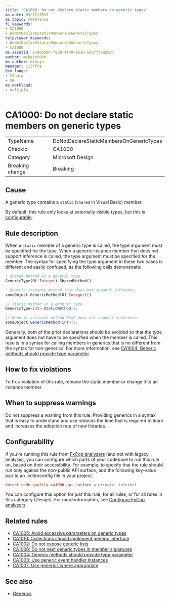 ```yaml
---
title: 'CA1000: Do not declare static members on generic types'
ms.date: 03/11/2019
ms.topic: reference
f1_keywords:
- CA1000
- DoNotDeclareStaticMembersOnGenericTypes
helpviewer_keywords:
- DoNotDeclareStaticMembersOnGenericTypes
- CA1000
ms.assetid: 5c0da594-f8d0-4f40-953d-56bf7fbd2087
author: mikejo5000
ms.author: mikejo
manager: jillfra
dev_langs:
- CSharp
- VB
ms.workload:
- multiple
---
```

# CA1000: Do not declare static members on generic types

|||
|-|-|
|TypeName|DoNotDeclareStaticMembersOnGenericTypes|
|CheckId|CA1000|
|Category|Microsoft.Design|
|Breaking change|Breaking|

## Cause

A generic type contains a `static` (`Shared` in Visual Basic) member.

By default, this rule only looks at externally visible types, but this is [configurable](#configurability).

## Rule description

When a `static` member of a generic type is called, the type argument must be specified for the type. When a generic instance member that does not support inference is called, the type argument must be specified for the member. The syntax for specifying the type argument in these two cases is different and easily confused, as the following calls demonstrate:

```vb
' Shared method in a generic type.
GenericType(Of Integer).SharedMethod()

' Generic instance method that does not support inference.
someObject.GenericMethod(Of Integer)()
```

```csharp
// Static method in a generic type.
GenericType<int>.StaticMethod();

// Generic instance method that does not support inference.
someObject.GenericMethod<int>();
```

Generally, both of the prior declarations should be avoided so that the type argument does not have to be specified when the member is called. This results in a syntax for calling members in generics that is no different from the syntax for non-generics. For more information, see [CA1004: Generic methods should provide type parameter](../code-quality/ca1004.md).

## How to fix violations

To fix a violation of this rule, remove the static member or change it to an instance member.

## When to suppress warnings

Do not suppress a warning from this rule. Providing generics in a syntax that is easy to understand and use reduces the time that is required to learn and increases the adoption rate of new libraries.

## Configurability

If you're running this rule from [FxCop analyzers](install-fxcop-analyzers.md) (and not with legacy analysis), you can configure which parts of your codebase to run this rule on, based on their accessibility. For example, to specify that the rule should run only against the non-public API surface, add the following key-value pair to an .editorconfig file in your project:

```ini
dotnet_code_quality.ca1000.api_surface = private, internal
```

You can configure this option for just this rule, for all rules, or for all rules in this category (Design). For more information, see [Configure FxCop analyzers](configure-fxcop-analyzers.md).

## Related rules

- [CA1005: Avoid excessive parameters on generic types](../code-quality/ca1005.md)
- [CA1010: Collections should implement generic interface](../code-quality/ca1010.md)
- [CA1002: Do not expose generic lists](../code-quality/ca1002.md)
- [CA1006: Do not nest generic types in member signatures](../code-quality/ca1006.md)
- [CA1004: Generic methods should provide type parameter](../code-quality/ca1004.md)
- [CA1003: Use generic event handler instances](../code-quality/ca1003.md)
- [CA1007: Use generics where appropriate](../code-quality/ca1007.md)

## See also

- [Generics](/dotnet/csharp/programming-guide/generics/index)
